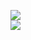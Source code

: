 [![](https://img.shields.io/badge/Made%20With-Github%20Spray-lightgrey.svg?style=for-the-badge&logo=github)](https://github.com/Annihil/github-spray#15191)  
[![](https://i.imgur.com/2DrTn0Z.gif)](https://github.com/Annihil/github-spray)
